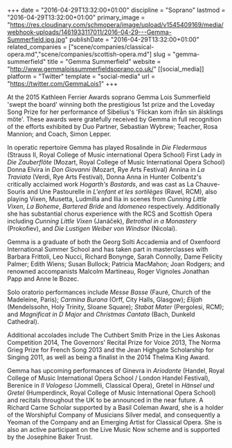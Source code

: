 +++
date = "2016-04-29T13:32:00+01:00"
discipline = "Soprano"
lastmod = "2016-04-29T13:32:00+01:00"
primary_image = "https://res.cloudinary.com/schmopera/image/upload/v1545409169/media/webhook-uploads/1461933117011/2016-04-29---Gemma-Summerfield.jpg.jpg"
publishDate = "2016-04-29T13:32:00+01:00"
related_companies = ["scene/companies/classical-opera.md","scene/companies/scottish-opera.md"]
slug = "gemma-summerfield"
title = "Gemma Summerfield"
website = "http://www.gemmaloissummerfieldsoprano.co.uk/"
[[social_media]]
platform = "Twitter"
template = "social-media"
url = "https://twitter.com/GemmaLois1"
+++

At the 2015 Kathleen Ferrier Awards soprano Gemma Lois Summerfield 'swept the board' winning both the prestigious 1st prize and the Loveday Song Prize for her performance of Sibelius's 'Flickan kom ifrån sin älsklings möte'. These awards were gratefully received by Gemma in full recognition of the efforts exhibited by Duo Partner, Sebastian Wybrew; Teacher, Rosa Mannion; and Coach, Simon Lepper.
 
In operatic repertoire Gemma has played Rosalinde in *Die Fledermaus* (Strauss II, Royal College of Music international Opera School) First Lady in *Die Zauberflöte* (Mozart, Royal College of Music International Opera School) Donna Elvira in *Don Giovanni* (Mozart, Rye Arts Festival) Annina in *La Traviata* (Verdi, Rye Arts Festival), Donna Anna in Hunter Colbentz's critically acclaimed work *Hogarth's Bastards*, and was cast as La Chauve-Souris and Une Pastourelle in *L'enfant et les sortilèges* (Ravel, RCM), also playing Vixen, Musetta, Ludmilla and Ilia in scenes from *Cunning Little Vixen*, *La Boheme*, *Bartered Bride* and *Idomeneo* respectively. Additionally she has substantial chorus experience with the RCS and Scottish Opera including *Cunning Little Vixen* (Janáček), *Betrothal in a Monastery* (Prokofiev), and *Die Lustigen Weiber von Windsor* (Nicolai).
 
Gemma is a graduate of both the Georg Solti Accademia and of Oxenfoord International Summer School and has taken part in masterclasses with Barbara Frittoli, Leo Nucci, Richard Bonynge, Sarah Connolly, Dame Felicity Palmer; Edith Wiens; Susan Bullock; Patricia MacMahon; Joan Rodgers; and renowned accompanists Malcolm Martineau, Roger Vignoles Jonathan Papp and Anne le Bozec.  
 
Solo oratorio performances include *Messe Basse* (Fauré, Church of the Madeleine, Paris); *Carmina Burana* (Orff, City Halls, Glasgow); *Elijah* (Mendelssohn, Holy Trinity, Sloane Square); *Stabat Mater* (Pergolesi, RCM); and *Magnificat in D Major* and *Christmas Cantata* (Bach, Dunkeld Cathedral).

Additional accolades include The Cuthbert Smith Prize in the Lies Askonas Competition 2014, The Governors' Recital Prize for Voice 2013, The Norma Grieg Prize for French Song 2013 and the Jean Highgate Scholarship for Singing 2011, as well as being a finalist in the 2014 Thelma King Award. 
 
Gemma has upcoming performances of Ginevra in *Ariodante* (Handel, Royal College of Music International Opera School / London Handel Festival), Berenice in *Il Vologeso* (Jommelli, Classical Opera), Gretel in *Hänsel und Gretel* (Humperdinck, Royal College of Music International Opera School) and recitals throughout the UK to be announced in the near future. A Richard Carne Scholar supported by a Basil Coleman Award, she is a holder of the Worshipful Company of Musicians Silver medal, and consequently a Yeoman of the Company and an Emerging Artist for Classical Opera. She is also an active participant on the Live Music Now scheme and is supported by the Josephine Baker Trust.

